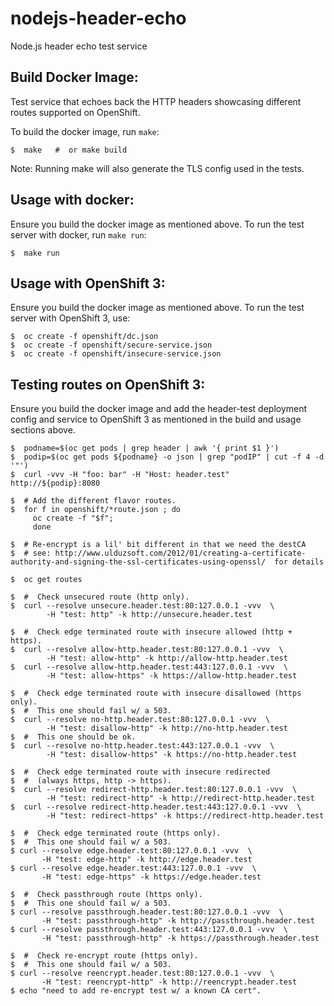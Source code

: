 # nodejs-header-echo
Node.js header echo test service


Build Docker Image:
-------------------
Test service that echoes back the HTTP headers showcasing different routes
supported on OpenShift.

To build the docker image, run ```make```:

    $  make   #  or make build

Note: Running make will also generate the TLS config used in the tests.


Usage with docker:
------------------
Ensure you build the docker image as mentioned above.
To run the test server with docker, run ```make run```:

    $  make run


Usage with OpenShift 3:
-----------------------
Ensure you build the docker image as mentioned above.
To run the test server with OpenShift 3, use:

    $  oc create -f openshift/dc.json
    $  oc create -f openshift/secure-service.json
    $  oc create -f openshift/insecure-service.json


Testing routes on OpenShift 3:
------------------------------
Ensure you build the docker image and add the header-test deployment config
and service to OpenShift 3 as mentioned in the build and usage sections
above.

    $  podname=$(oc get pods | grep header | awk '{ print $1 }')
    $  podip=$(oc get pods ${podname} -o json | grep "podIP" | cut -f 4 -d '"')
    $  curl -vvv -H "foo: bar" -H "Host: header.test"  http://${podip}:8080

    $  # Add the different flavor routes.
    $  for f in openshift/*route.json ; do
         oc create -f "$f";
         done

    $  # Re-encrypt is a lil' bit different in that we need the destCA
    $  # see: http://www.ulduzsoft.com/2012/01/creating-a-certificate-authority-and-signing-the-ssl-certificates-using-openssl/  for details

    $  oc get routes

    $  #  Check unsecured route (http only).
    $  curl --resolve unsecure.header.test:80:127.0.0.1 -vvv  \
            -H "test: http" -k http://unsecure.header.test

    $  #  Check edge terminated route with insecure allowed (http + https).
    $  curl --resolve allow-http.header.test:80:127.0.0.1 -vvv  \
            -H "test: allow-http" -k http://allow-http.header.test
    $  curl --resolve allow-http.header.test:443:127.0.0.1 -vvv  \
            -H "test: allow-https" -k https://allow-http.header.test

    $  #  Check edge terminated route with insecure disallowed (https only).
    $  #  This one should fail w/ a 503.
    $  curl --resolve no-http.header.test:80:127.0.0.1 -vvv  \
            -H "test: disallow-http" -k http://no-http.header.test
    $  #  This one should be ok.
    $  curl --resolve no-http.header.test:443:127.0.0.1 -vvv  \
            -H "test: disallow-https" -k https://no-http.header.test

    $  #  Check edge terminated route with insecure redirected
    $  #  (always https, http -> https).
    $  curl --resolve redirect-http.header.test:80:127.0.0.1 -vvv  \
            -H "test: redirect-http" -k http://redirect-http.header.test
    $  curl --resolve redirect-http.header.test:443:127.0.0.1 -vvv  \
            -H "test: redirect-https" -k https://redirect-http.header.test

    $  #  Check edge terminated route (https only).
    $  #  This one should fail w/ a 503.
    $ curl --resolve edge.header.test:80:127.0.0.1 -vvv  \
           -H "test: edge-http" -k http://edge.header.test
    $ curl --resolve edge.header.test:443:127.0.0.1 -vvv  \
           -H "test: edge-https" -k https://edge.header.test

    $  #  Check passthrough route (https only).
    $  #  This one should fail w/ a 503.
    $ curl --resolve passthrough.header.test:80:127.0.0.1 -vvv  \
           -H "test: passthrough-http" -k http://passthrough.header.test
    $ curl --resolve passthrough.header.test:443:127.0.0.1 -vvv  \
           -H "test: passthrough-http" -k https://passthrough.header.test

    $  #  Check re-encrypt route (https only).
    $  #  This one should fail w/ a 503.
    $ curl --resolve reencrypt.header.test:80:127.0.0.1 -vvv  \
           -H "test: reencrypt-http" -k http://reencrypt.header.test
    $ echo "need to add re-encrypt test w/ a known CA cert".

